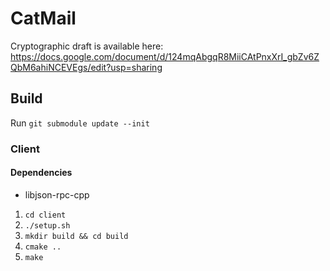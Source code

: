 # CatMail

Cryptographic draft is available here: https://docs.google.com/document/d/124mqAbgqR8MiiCAtPnxXrI_gbZv6ZQbM6ahiNCEVEgs/edit?usp=sharing

## Build

Run `git submodule update --init`

### Client

#### Dependencies

* libjson-rpc-cpp

1. `cd client`
1. `./setup.sh`
1. `mkdir build && cd build`
2. `cmake ..`
3. `make`
